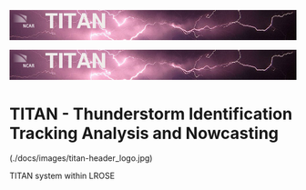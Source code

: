 ![header with logo](https://github.com/NCAR/lrose-titan/blob/master/docs/images/titan-header_logo.jpg)

![header with logo](./docs/images/titan-header_logo.jpg)

# TITAN - Thunderstorm Identification Tracking Analysis and Nowcasting

(./docs/images/titan-header_logo.jpg)


TITAN system within LROSE
